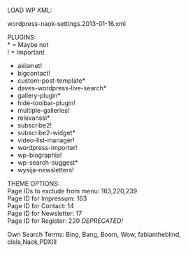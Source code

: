 LOAD WP XML:

wordpress-naok-settings.2013-01-16.xml  

PLUGINS:  
\* = Maybe not  
! = Important  

- akismet!  
- bigcontact!  
- custom-post-template*  
- daves-wordpress-live-search*  
- gallery-plugin*  
- hide-toolbar-plugin!  
- multiple-galleries!  
- relevanssi*  
- subscribe2!  
- subscribe2-widget*  
- video-list-manager!  
- wordpress-importer!  
- wp-biographia!  
- wp-search-suggest*  
- wysija-newsletters!  


THEME OPTIONS:  
Page IDs to exclude from menu: 163,220,239  
Page ID for Impressum: 163  
Page ID for Contact: 14  
Page ID for Newsletter: 17  
Page ID for Register: 220 *DEPRECATED!*  

Own Search Terms: Bing, Bang, Boom, Wow, fabiantheblind, olala,Naok,PDXIII